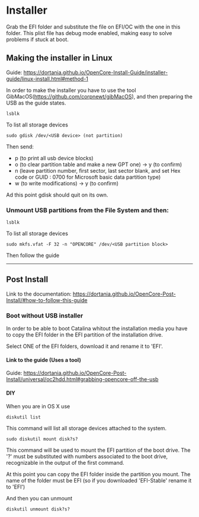 # Installer

Grab the EFI folder and substitute the file on EFI/OC with the one in this folder.
This plist file has debug mode enabled, making easy to solve problems if stuck at boot.

## Making the installer in Linux
Guide: https://dortania.github.io/OpenCore-Install-Guide/installer-guide/linux-install.html#method-1

In order to make the installer you have to use the tool GibMacOS(https://github.com/corpnewt/gibMacOS), and then preparing the USB as the guide states.

```shell
lsblk
```
To list all storage devices

```shell
sudo gdisk /dev/<USB device> (not partition)
```
Then send: 
* p (to print all usb device blocks)
* o (to clear partition table and make a new GPT one) -> y (to confirm)
* n (leave partition number, first sector, last sector blank, and set Hex code or GUID : 0700 for Microsoft basic data partition type)
* w (to write modifications) -> y (to confirm)

Ad this point gdisk should quit on its own.

### Unmount USB partitions from the File System and then:

```shell
lsblk
```
To list all storage devices

```shell
sudo mkfs.vfat -F 32 -n "OPENCORE" /dev/<USB partition block>
```

Then follow the guide
________________________________________________________________________________________________________________________________________________________

## Post Install
Link to the documentation: https://dortania.github.io/OpenCore-Post-Install/#how-to-follow-this-guide

### Boot without USB installer
In order to be able to boot Catalina whitout the installation media you have to copy the EFI folder in the EFI partition of the installation drive.

Select ONE of the EFI folders, download it and rename it to 'EFI'.

#### Link to the guide (Uses a tool)
Guide: https://dortania.github.io/OpenCore-Post-Install/universal/oc2hdd.html#grabbing-opencore-off-the-usb

#### DIY
When you are in OS X use

```shell
diskutil list 
```

This command will list all storage devices attached to the system.

```shell
sudo diskutil mount disk?s?
```

This command will be used to mount the EFI partition of the boot drive.
The '?' must be substituted with numbers associated to the boot drive, recognizable in the output of the first command.

At this point you can copy the EFI folder inside the partition you mount. The name of the folder must be EFI (so if you downloaded 'EFI-Stable' rename it to 'EFI')

And then you can unmount

```shell
diskutil unmount disk?s?
```
